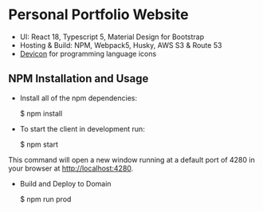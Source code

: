 # Personal Portfolio Website

- UI: React 18, Typescript 5, Material Design for Bootstrap
- Hosting & Build: NPM, Webpack5, Husky, AWS S3 & Route 53
- [Devicon](https://devicon.dev/) for programming language icons

## NPM Installation and Usage

- Install all of the npm dependencies:

    $ npm install

- To start the client in development run:

    $ npm start

This command will open a new window running at a default port of 4280 in your browser at
[http://localhost:4280](http://localhost:4280/).

- Build and Deploy to Domain

    $ npm run prod
